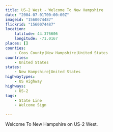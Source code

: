 ```yaml
---
title: US-2 West - Welcome To New Hampshire
date: "2004-07-01T00:00:00Z"
imageid: "1560074487"
flickrid: "1560074487"
location:
    latitude: 44.376606
    longitude: -71.0167
places: []
counties:
    - Coos County|New Hampshire|United States
countries:
    - United States
states:
    - New Hampshire|United States
highwaytypes:
    - US Highway
highways:
    - US-2
tags:
    - State Line
    - Welcome Sign

---
```

Welcome To New Hampshire on US-2 West.